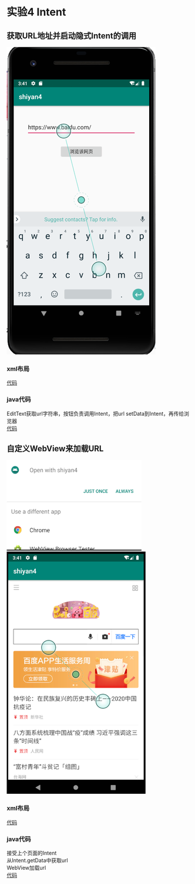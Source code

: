 # 实验4 Intent
## 获取URL地址并启动隐式Intent的调用
![](https://github.com/ZHY-JOE/MyProject/blob/master/shiyan4/pic1.png)</br>

### xml布局</br>
[代码](https://github.com/ZHY-JOE/MyProject/blob/master/shiyan4/app/src/main/res/layout/activity_main.xml)</br>
### java代码</br>
EditText获取url字符串，按钮负责调用Intent，把url setData到Intent，再传给浏览器</br>
[代码](https://github.com/ZHY-JOE/MyProject/blob/master/shiyan4/app/src/main/java/com/example/shiyan4/MainActivity.java)</br>

## 自定义WebView来加载URL
![](https://github.com/ZHY-JOE/MyProject/blob/master/shiyan4/pic2.png)</br>
![](https://github.com/ZHY-JOE/MyProject/blob/master/shiyan4/pic3.png)</br>

### xml布局</br>
[代码](https://github.com/ZHY-JOE/MyProject/blob/master/shiyan4/app/src/main/res/layout/activity_web.xml)</br>
### java代码</br>
接受上个页面的Intent</br>
从Intent.getData中获取url</br>
WebView加载url</br>
[代码](https://github.com/ZHY-JOE/MyProject/blob/master/shiyan4/app/src/main/java/com/example/shiyan4/WebActivity.java)</br>

